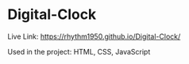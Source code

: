 # Digital-Clock
Live Link: https://rhythm1950.github.io/Digital-Clock/

Used in the project: HTML, CSS, JavaScript
